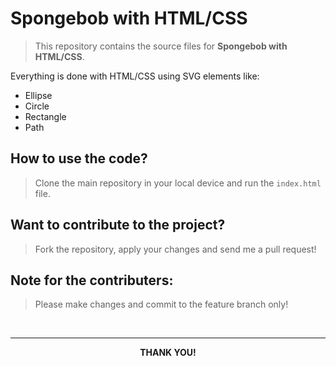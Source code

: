 # Spongebob with HTML/CSS
> This repository contains the source files for **Spongebob with HTML/CSS**.

Everything is done with HTML/CSS using SVG elements like:
- Ellipse
- Circle
- Rectangle
- Path

## How to use the code?
> Clone the main repository in your local device and run the ``` index.html ``` file.

## Want to contribute to the project?
> Fork the repository, apply your changes and send me a pull request!

## Note for  the contributers: 
> Please make changes and commit to the feature branch only!

&nbsp; 
 
---
**<div align="center"> THANK YOU!</div>**
